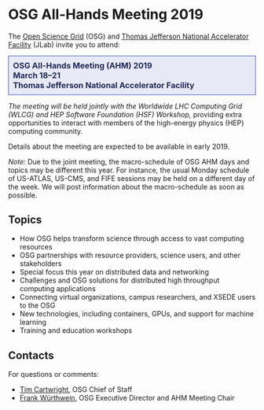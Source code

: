 # OSG All-Hands Meeting 2019

The [Open Science Grid](https://www.opensciencegrid.org) (OSG) and [Thomas Jefferson National Accelerator
Facility](https://www.jlab.org) (JLab) invite you to attend:

<div style="border: 1px solid #3F51B5; color: #20295A; background-color: #E7E9F6; padding: 1ex; font-size: 115%; font-weight: bold;">
  OSG All-Hands Meeting (AHM) 2019
  <br>
  March 18&ndash;21
  <br>
  Thomas Jefferson National Accelerator Facility
</div>

*The meeting will be held jointly with the Worldwide LHC Computing Grid (WLCG) and HEP Software Foundation (HSF)
Workshop,* providing extra opportunities to interact with members of the high-energy physics (HEP) computing community.

Details about the meeting are expected to be available in early 2019.

*Note:* Due to the joint meeting, the macro-schedule of OSG AHM days and topics may be different this year.  For
instance, the usual Monday schedule of US-ATLAS, US-CMS, and FIFE sessions may be held on a different day of the week.
We will post information about the macro-schedule as soon as possible.

## Topics

* How OSG helps transform science through access to vast computing resources
* OSG partnerships with resource providers, science users, and other stakeholders
* Special focus this year on distributed data and networking
* Challenges and OSG solutions for distributed high throughput computing applications
* Connecting virtual organizations, campus researchers, and XSEDE users to the OSG
* New technologies, including containers, GPUs, and support for machine learning
* Training and education workshops

## Contacts

For questions or comments:

* [Tim Cartwright](mailto:cat@cs.wisc.edu), OSG Chief of Staff
* [Frank Würthwein](mailto:fkw@ucsd.edu), OSG Executive Director and AHM Meeting Chair
